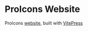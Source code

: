 # ProIcons Website
ProIcons [website](https://procode-software.github.io/proicons), built with [VitePress](https://vitepress.dev)